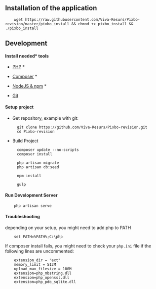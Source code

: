 ## Installation of the application

        wget https://raw.githubusercontent.com/Viva-Resurs/Pixbo-revision/master/pixbo_install && chmod +x pixbo_install && ./pixbo_install





## Development

#### Install needed* tools

- [PHP](http://php.net/) *

- [Composer](https://getcomposer.org/download/) *

- [NodeJS & npm](https://nodejs.org/en/download/) *

- [Git](https://git-scm.com/download/win)

#### Setup project

- Get repository, example with git:


        git clone https://github.com/Viva-Resurs/Pixbo-revision.git
        cd Pixbo-revision

- Build Project


        composer update --no-scripts
        composer install
        
        php artisan migrate
        php artisan db:seed
        
        npm install
        
        gulp

#### Run Development Server


        php artisan serve


#### Troubleshooting

depending on your setup, you might need to add php to PATH

        set PATH=%PATH%;C:\php

If composer install fails, you might need to check your ``php.ini`` file if the following lines are uncommented:

        extension_dir = "ext"
        memory_limit = 512M
        upload_max_filesize = 100M
        extension=php_mbstring.dll
        extension=php_openssl.dll
        extension=php_pdo_sqlite.dll



